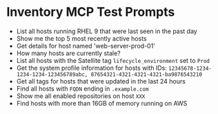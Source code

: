 # Inventory MCP Test Prompts
- List all hosts running RHEL 9 that were last seen in the past day
- Show me the top 5 most recently active hosts
- Get details for host named 'web-server-prod-01'
- How many hosts are currently stale?
- List all hosts with the Satellite tag `lifecycle_environment` set to `Prod`
- Get the system profile information for hosts with IDs: `12345678-1234-1234-1234-123456789abc, 87654321-4321-4321-4321-ba9876543210`
- Get all tags for hosts that were updated in the last 24 hours
- Find all hosts with `FQDN` ending in `.example.com`
- Show me all enabled repositories on host `XXX`
- Find hosts with more than 16GB of memory running on AWS

